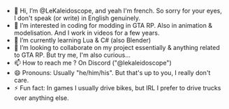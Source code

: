 - 👋 Hi, I’m @LeKaleidoscope, and yeah I'm french. So sorry for your eyes, I don't speak (or write) in English genuinely. 
- 👀 I’m interested in coding for modding in GTA RP. Also in animation & modelisation. And I work in videos for a few years.
- 🌱 I’m currently learning Lua & C# (also Blender)
- 💞️ I’m looking to collaborate on my project essentially & anything related to GTA RP. But try me, I'm also curious...
- 📫 How to reach me ? On Discord ("@lekaleidoscope")
- 😄 Pronouns: Usually "he/him/his". But that's up to you, I really don't care.
- ⚡ Fun fact: In games I usually drive bikes, but IRL I prefer to drive trucks over anything else.

<!---
LeKaleidoscope/LeKaleidoscope is a ✨ special ✨ repository because its `README.md` (this file) appears on your GitHub profile.
You can click the Preview link to take a look at your changes.
--->
